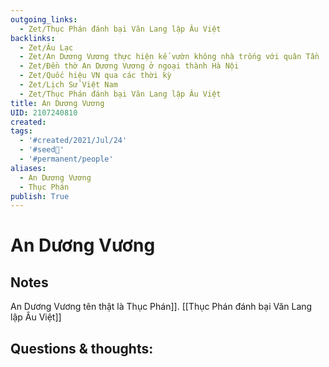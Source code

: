 ```yaml
---
outgoing_links:
  - Zet/Thục Phán đánh bại Văn Lang lập Âu Việt
backlinks:
  - Zet/Âu Lạc
  - Zet/An Dương Vương thực hiện kế vườn không nhà trống với quân Tần
  - Zet/Đền thờ An Dương Vương ở ngoại thành Hà Nội
  - Zet/Quốc hiệu VN qua các thời kỳ
  - Zet/Lịch Sử Việt Nam
  - Zet/Thục Phán đánh bại Văn Lang lập Âu Việt
title: An Dương Vương
UID: 2107240810
created: 
tags:
  - '#created/2021/Jul/24'
  - '#seed🥜'
  - '#permanent/people'
aliases:
  - An Dương Vương
  - Thục Phán
publish: True
---
```

# An Dương Vương

## Notes
An Dương Vương tên thật là Thục Phán]]. [[Thục Phán đánh bại Văn Lang lập Âu Việt]]

## Questions & thoughts:
